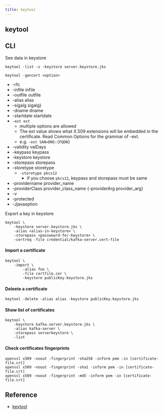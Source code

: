 ```yaml
---
title: keytool
---
```


## keytool


## CLI

See data in keystore

```
keytool -list -v -keystore server.keystore.jks
```

```
keytool -gencert <option>
```

* -rfc
* -infile infile
* -outfile outfile
* -alias alias
* -sigalg sigalg}
* -dname dname
* -startdate startdate
* `-ext ext`
    * multiple options are allowed
    * The ext value shows what X.509 extensions will be embedded in the certificate. Read Common Options for the grammar of -ext.
    * e.g. `-ext SAN=DNS:{FQDN}`
* -validity valDays
* -keypass keypass
* -keystore keystore
* -storepass storepass
* -storetype storetype
    * `-storetype pkcs12`
        * if you choose `pkcs12`, keypass and storepass must be same
* -providername provider_name
* -providerClass provider_class_name {-providerArg provider_arg}
* -v
* -protected
* -Jjavaoption

Export a key in keystore

```
keytool \
    -keystore server.keystore.jks \
    -alias <alias-in-keystore> \
    -storepass <passwowrd-for-keystore> \
    -certreq -file credential/kafka-server.cert-file
```

#### Import a certificate

```
keytool \
    -import \
        -alias foo \
        -file certfile.cer \
        -keystore publicKey.keystore.jks
```


#### Deleete a certificate

```
keytool -delete -alias alias -keystore publicKey.keystore.jks
```

#### Show list of certificates

```
keytool \
    -keystore kafka.server.keystore.jks \
    -alias kafka-server \
    -storepass serverkeystore \
    -list
```

#### Check certificates fingerprints

```
openssl x509 -noout -fingerprint -sha256 -inform pem -in [certificate-file.crt]
openssl x509 -noout -fingerprint -sha1 -inform pem -in [certificate-file.crt]
openssl x509 -noout -fingerprint -md5 -inform pem -in [certificate-file.crt]
```


## Reference
- [keytool](https://docs.oracle.com/javase/8/docs/technotes/tools/unix/keytool.html)
